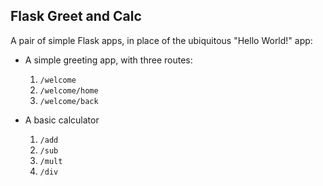 ## Flask Greet and Calc

A pair of simple Flask apps, in place of the ubiquitous "Hello World!" app:

- A simple greeting app, with three routes:
  1) `/welcome`
  2) `/welcome/home`
  3) `/welcome/back`

- A basic calculator
  1) `/add`
  2) `/sub`
  3) `/mult`
  4) `/div`
  
